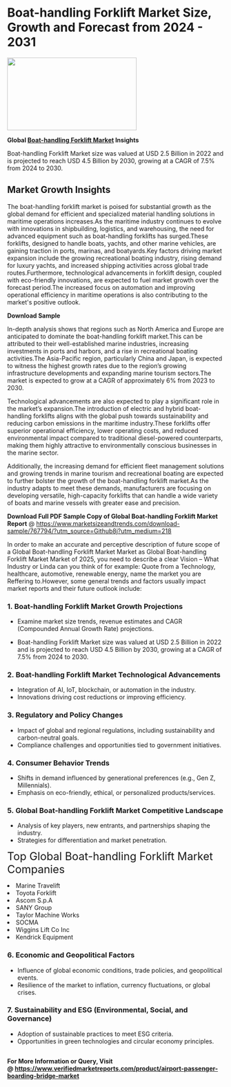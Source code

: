 <H1>Boat-handling Forklift Market Size, Growth and Forecast from 2024 - 2031</H1><img class="aligncenter size-medium wp-image-584254" src="https://thirdeyenews.in/wp-content/uploads/2024/09/Global-Market-Research-300x168.jpeg" alt="" width="300" height="168" /><p><strong>Global&nbsp;<a href="https://www.marketsizeandtrends.com/download-sample/767794/?utm_source=Github8j?utm_medium=218">Boat-handling Forklift Market</a> Insights</strong></p><p>Boat-handling Forklift Market size was valued at USD 2.5 Billion in 2022 and is projected to reach USD 4.5 Billion by 2030, growing at a CAGR of 7.5% from 2024 to 2030.</p><p><h2>Market Growth Insights</h2> <p>The boat-handling forklift market is poised for substantial growth as the global demand for efficient and specialized material handling solutions in maritime operations increases.As the maritime industry continues to evolve with innovations in shipbuilding, logistics, and warehousing, the need for advanced equipment such as boat-handling forklifts has surged.These forklifts, designed to handle boats, yachts, and other marine vehicles, are gaining traction in ports, marinas, and boatyards.Key factors driving market expansion include the growing recreational boating industry, rising demand for luxury yachts, and increased shipping activities across global trade routes.Furthermore, technological advancements in forklift design, coupled with eco-friendly innovations, are expected to fuel market growth over the forecast period.The increased focus on automation and improving operational efficiency in maritime operations is also contributing to the market's positive outlook.</p> <p><strong>Download Sample</strong></p> <p>In-depth analysis shows that regions such as North America and Europe are anticipated to dominate the boat-handling forklift market.This can be attributed to their well-established marine industries, increasing investments in ports and harbors, and a rise in recreational boating activities.The Asia-Pacific region, particularly China and Japan, is expected to witness the highest growth rates due to the region’s growing infrastructure developments and expanding marine tourism sectors.The market is expected to grow at a CAGR of approximately 6% from 2023 to 2030.</p> <p>Technological advancements are also expected to play a significant role in the market’s expansion.The introduction of electric and hybrid boat-handling forklifts aligns with the global push towards sustainability and reducing carbon emissions in the maritime industry.These forklifts offer superior operational efficiency, lower operating costs, and reduced environmental impact compared to traditional diesel-powered counterparts, making them highly attractive to environmentally conscious businesses in the marine sector.</p> <p>Additionally, the increasing demand for efficient fleet management solutions and growing trends in marine tourism and recreational boating are expected to further bolster the growth of the boat-handling forklift market.As the industry adapts to meet these demands, manufacturers are focusing on developing versatile, high-capacity forklifts that can handle a wide variety of boats and marine vessels with greater ease and precision.</p> <p><span class=""><strong>Download Full PDF Sample Copy of Global Boat-handling Forklift Market Report</strong> @ <a href="https://www.marketsizeandtrends.com/download-sample/767794/?utm_source=Github8j?utm_medium=218" target="_blank">https://www.marketsizeandtrends.com/download-sample/767794/?utm_source=Github8j?utm_medium=218</a></span></p><p>In order to make an accurate and perceptive description of future scope of a Global&nbsp;Boat-handling Forklift Market Market as Global&nbsp;Boat-handling Forklift Market Market of 2025, you need to describe a clear Vision &ndash; What Industry or Linda can you think of for example: Quote from a Technology, healthcare, automotive, renewable energy, name the market you are Reffering to.However, some general trends and factors usually impact market reports and their future outlook include:</p><h3>1.&nbsp;<strong>Boat-handling Forklift Market Growth Projections</strong></h3><ul><li>Examine market size trends, revenue estimates and CAGR (Compounded Annual Growth Rate) projections.</li><li><p>Boat-handling Forklift Market size was valued at USD 2.5 Billion in 2022 and is projected to reach USD 4.5 Billion by 2030, growing at a CAGR of 7.5% from 2024 to 2030.</p></li></ul><h3>2.&nbsp;<strong>Boat-handling Forklift Market Technological Advancements</strong></h3><ul><li>Integration of AI, IoT, blockchain, or automation in the industry.</li><li>Innovations driving cost reductions or improving efficiency.</li></ul><h3>3.&nbsp;<strong>Regulatory and Policy Changes</strong></h3><ul><li>Impact of global and regional regulations, including sustainability and carbon-neutral goals.</li><li>Compliance challenges and opportunities tied to government initiatives.</li></ul><h3>4.&nbsp;<strong>Consumer Behavior Trends</strong></h3><ul><li>Shifts in demand influenced by generational preferences (e.g., Gen Z, Millennials).</li><li>Emphasis on eco-friendly, ethical, or personalized products/services.</li></ul><h3>5.&nbsp;<strong>Global Boat-handling Forklift Market Competitive Landscape</strong></h3><ul><li>Analysis of key players, new entrants, and partnerships shaping the industry.</li><li>Strategies for differentiation and market penetration.</li></ul><p data-pm-slice="1 1 []"><span style="color: inherit; font-family: inherit; font-size: 25px;">Top Global Boat-handling Forklift Market Companies</span></p><div class="" data-test-id=""><p><li>Marine Travelift</li><li> Toyota Forklift</li><li> Ascom S.p.A</li><li> SANY Group</li><li> Taylor Machine Works</li><li> SOCMA</li><li> Wiggins Lift Co Inc</li><li> Kendrick Equipment</li></p></div><h3>6.&nbsp;<strong>Economic and Geopolitical Factors</strong></h3><ul><li>Influence of global economic conditions, trade policies, and geopolitical events.</li><li>Resilience of the market to inflation, currency fluctuations, or global crises.</li></ul><h3>7.&nbsp;<strong>Sustainability and ESG (Environmental, Social, and Governance)</strong></h3><ul><li>Adoption of sustainable practices to meet ESG criteria.</li><li>Opportunities in green technologies and circular economy principles.</li></ul><h2><strong style="font-size: 14px;">For More Information or Query, Visit @&nbsp;</strong><a style="background-color: #ffffff; font-size: 14px;" href="https://www.marketsizeandtrends.com/report/boat-handling-forklift-market/" target="_blank">https://www.verifiedmarketreports.com/product/airport-passenger-boarding-bridge-market</a></h2>